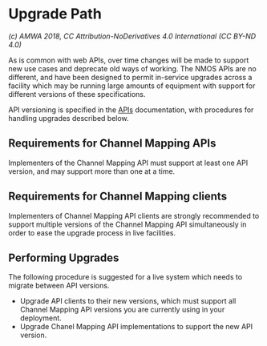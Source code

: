# Upgrade Path

_(c) AMWA 2018, CC Attribution-NoDerivatives 4.0 International (CC BY-ND 4.0)_

As is common with web APIs, over time changes will be made to support new use cases and deprecate old ways of working. The NMOS APIs are no different, and have been designed to permit in-service upgrades across a facility which may be running large amounts of equipment with support for different versions of these specifications.

API versioning is specified in the [APIs](APIs.md) documentation, with procedures for handling upgrades described below.

## Requirements for Channel Mapping APIs

Implementers of the Channel Mapping API must support at least one API version, and may support more than one at a time.

## Requirements for Channel Mapping clients

Implementers of Channel Mapping API clients are strongly recommended to support multiple versions of the Channel Mapping API simultaneously in order to ease the upgrade process in live facilities.

## Performing Upgrades

The following procedure is suggested for a live system which needs to migrate between API versions.

* Upgrade API clients to their new versions, which must support all Channel Mapping API versions you are currently using in your deployment.
* Upgrade Chanel Mapping API implementations to support the new API version.
